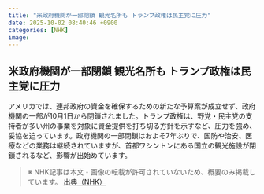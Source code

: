 ```yaml
---
title: "米政府機関が一部閉鎖 観光名所も トランプ政権は民主党に圧力"
date: 2025-10-02 08:40:46 +0900
categories: [NHK]
image: 
---
```

## 米政府機関が一部閉鎖 観光名所も トランプ政権は民主党に圧力

アメリカでは、連邦政府の資金を確保するための新たな予算案が成立せず、政府機関の一部が10月1日から閉鎖されました。トランプ政権は、野党・民主党の支持者が多い州の事業を対象に資金提供を打ち切る方針を示すなど、圧力を強め、妥協を迫っています。政府機関の一部閉鎖はおよそ7年ぶりで、国防や治安、医療などの業務は継続されていますが、首都ワシントンにある国立の観光施設が閉鎖されるなど、影響が出始めています。

> ※ NHK記事は本文・画像の転載が許可されていないため、概要のみ掲載しています。
[出典（NHK）](http://www3.nhk.or.jp/news/html/20251002/k10014938631000.html)
